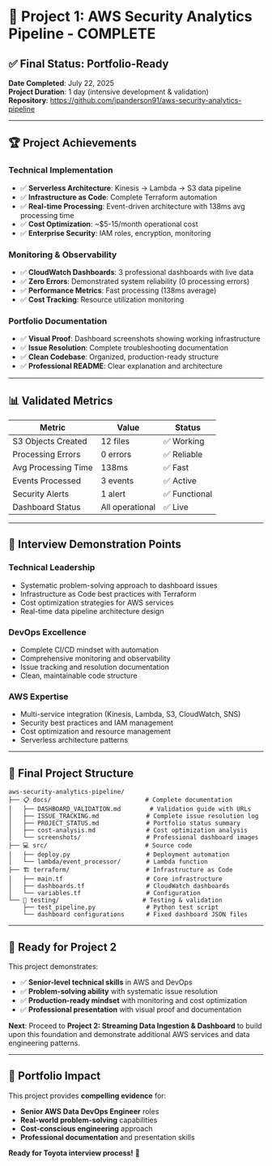 # 🎯 Project 1: AWS Security Analytics Pipeline - COMPLETE

## ✅ **Final Status: Portfolio-Ready**

**Date Completed**: July 22, 2025  
**Project Duration**: 1 day (intensive development & validation)  
**Repository**: https://github.com/jpanderson91/aws-security-analytics-pipeline

---

## 🏆 **Project Achievements**

### **Technical Implementation**
- ✅ **Serverless Architecture**: Kinesis → Lambda → S3 data pipeline
- ✅ **Infrastructure as Code**: Complete Terraform automation  
- ✅ **Real-time Processing**: Event-driven architecture with 138ms avg processing time
- ✅ **Cost Optimization**: ~$5-15/month operational cost
- ✅ **Enterprise Security**: IAM roles, encryption, monitoring

### **Monitoring & Observability** 
- ✅ **CloudWatch Dashboards**: 3 professional dashboards with live data
- ✅ **Zero Errors**: Demonstrated system reliability (0 processing errors)
- ✅ **Performance Metrics**: Fast processing (138ms average)
- ✅ **Cost Tracking**: Resource utilization monitoring

### **Portfolio Documentation**
- ✅ **Visual Proof**: Dashboard screenshots showing working infrastructure
- ✅ **Issue Resolution**: Complete troubleshooting documentation
- ✅ **Clean Codebase**: Organized, production-ready structure
- ✅ **Professional README**: Clear explanation and architecture

---

## 📊 **Validated Metrics**

| Metric | Value | Status |
|--------|--------|--------|
| S3 Objects Created | 12 files | ✅ Working |
| Processing Errors | 0 errors | ✅ Reliable |
| Avg Processing Time | 138ms | ✅ Fast |
| Events Processed | 3 events | ✅ Active |
| Security Alerts | 1 alert | ✅ Functional |
| Dashboard Status | All operational | ✅ Live |

---

## 🎯 **Interview Demonstration Points**

### **Technical Leadership**
- Systematic problem-solving approach to dashboard issues
- Infrastructure as Code best practices with Terraform
- Cost optimization strategies for AWS services
- Real-time data pipeline architecture design

### **DevOps Excellence**
- Complete CI/CD mindset with automation
- Comprehensive monitoring and observability
- Issue tracking and resolution documentation
- Clean, maintainable code structure

### **AWS Expertise**
- Multi-service integration (Kinesis, Lambda, S3, CloudWatch, SNS)
- Security best practices and IAM management
- Cost optimization and resource management
- Serverless architecture patterns

---

## 📁 **Final Project Structure**

```
aws-security-analytics-pipeline/
├── 📋 docs/                          # Complete documentation
│   ├── DASHBOARD_VALIDATION.md        # Validation guide with URLs
│   ├── ISSUE_TRACKING.md             # Complete issue resolution log
│   ├── PROJECT_STATUS.md             # Portfolio status summary
│   ├── cost-analysis.md              # Cost optimization analysis
│   └── screenshots/                  # Professional dashboard images
├── 💻 src/                           # Source code
│   ├── deploy.py                     # Deployment automation
│   └── lambda/event_processor/       # Lambda function
├── 🏗️ terraform/                     # Infrastructure as Code
│   ├── main.tf                       # Core infrastructure
│   ├── dashboards.tf                 # CloudWatch dashboards
│   └── variables.tf                  # Configuration
└── 🧪 testing/                       # Testing & validation
    ├── test_pipeline.py              # Python test script
    └── dashboard configurations      # Fixed dashboard JSON files
```

---

## 🚀 **Ready for Project 2**

This project demonstrates:
- ✅ **Senior-level technical skills** in AWS and DevOps
- ✅ **Problem-solving ability** with systematic issue resolution
- ✅ **Production-ready mindset** with monitoring and cost optimization
- ✅ **Professional presentation** with visual proof and documentation

**Next**: Proceed to **Project 2: Streaming Data Ingestion & Dashboard** to build upon this foundation and demonstrate additional AWS services and data engineering patterns.

---

## 🎉 **Portfolio Impact**

This project provides **compelling evidence** for:
- **Senior AWS Data DevOps Engineer** roles
- **Real-world problem-solving** capabilities  
- **Cost-conscious engineering** approach
- **Professional documentation** and presentation skills

**Ready for Toyota interview process!** 🎯

